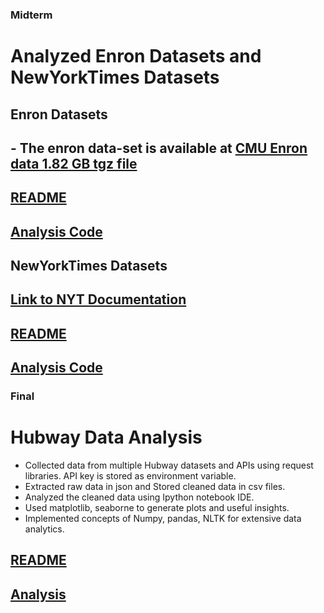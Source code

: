 ### Midterm 
# Analyzed Enron Datasets and NewYorkTimes Datasets
## Enron Datasets
## - The enron data-set is available at [CMU Enron data 1.82 GB tgz file](https://www.cs.cmu.edu/~./enron/enron_mail_20150507.tgz)
## <a href="https://github.com/Uppalapa/Dataanalysis-using-Python-Projects/tree/master/midterm"> README</a>
## <a href="https://github.com/Uppalapa/Dataanalysis-using-Python-Projects/tree/master/midterm/Question1">Analysis Code</a>
## NewYorkTimes Datasets
## <a href="https://github.com/Uppalapa/Dataanalysis-using-Python-Projects/tree/master/midterm"> Link to NYT Documentation</a>
## <a href="https://github.com/Uppalapa/Dataanalysis-using-Python-Projects/tree/master/midterm"> README</a>
## <a href="https://github.com/Uppalapa/Dataanalysis-using-Python-Projects/tree/master/midterm/Question2">Analysis Code</a>
### Final
# Hubway Data Analysis
* Collected data from multiple Hubway datasets and APIs using request libraries. API key is stored as environment variable.
* Extracted raw data in json and Stored cleaned data in csv files.
* Analyzed the cleaned data using Ipython notebook IDE.
* Used matplotlib, seaborne to generate plots and useful insights.
* Implemented concepts of Numpy, pandas, NLTK for extensive data analytics.
## <a href="https://github.com/Uppalapa/Dataanalysis-using-Python-Projects/blob/master/final/readme.md"> README</a>
## <a href="https://github.com/Uppalapa/Dataanalysis-using-Python-Projects/tree/master/final/analysis">Analysis</a>
